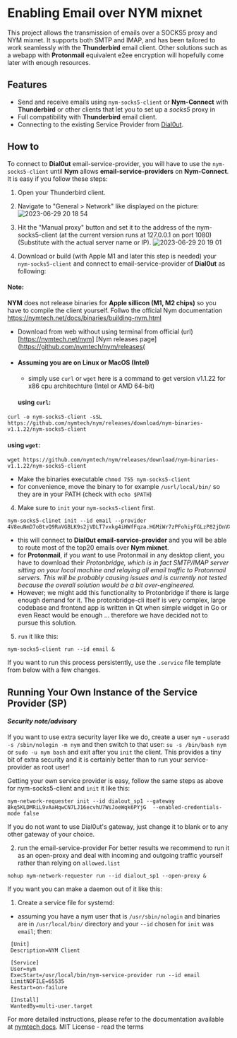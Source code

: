 # Enabling Email over NYM mixnet

This project allows the transmission of emails over a SOCKS5 proxy and NYM mixnet. It supports both SMTP and IMAP, and has been tailored to work seamlessly with the **Thunderbird** email client. Other solutions such as a webapp with **Protonmail** equivalent e2ee encryption will hopefully come later with enough resources. 

## Features

- Send and receive emails using `nym-socks5-client` or **Nym-Connect** with **Thunderbird** or other clients that let you to set up a *socks5* proxy in 
- Full compatibility with **Thunderbird** email client.
- Connecting to the existing Service Provider from  [Dial0ut](https://dialout.net).

## How to 
To connect to **Dial0ut** email-service-provider, you will have to use the `nym-socks5-client` until **Nym** allows **email-service-providers** on **Nym-Connect**.
It is easy if you follow these steps:

1. Open your Thunderbird client.
2. Navigate to "General > Network" like displayed on the picture:
![2023-06-29 20 18 54](https://github.com/dial0ut/nymstr-email/assets/33793809/6ffbc1ee-aec9-4cd6-9fff-90166987f7c9)


3. Hit the "Manual proxy" button and set it to the address of the nym-socks5-client (at the current version runs at 127.0.0.1 on port 1080) (Substitute with the actual server name or IP).
![2023-06-29 20 19 01](https://github.com/dial0ut/nymstr-email/assets/33793809/82507f0d-01bc-49c1-b7de-b9327122a658)


4. Download or build (with Apple M1 and later this step is needed) your `nym-socks5-client` and connect to email-service-provider of **Dial0ut** as following:

#### Note:
**NYM** does not release binaries for **Apple sillicon (M1, M2 chips)** so you have to compile the client yourself. Follwo the official Nym documentation https://nymtech.net/docs/binaries/building-nym.html

- Download from web without using terminal from official (url)[https://nymtech.net/nym] [Nym releases page](https://github.com/nymtech/nym/releases(
- ####  Assuming you are on Linux or MacOS (Intel)
  - simply use `curl` or `wget`  here is a command to get version v1.1.22 for x86 cpu architechture (Intel or AMD 64-bit)

   #### using `curl`:
```
curl -o nym-socks5-client -sSL https://github.com/nymtech/nym/releases/download/nym-binaries-v1.1.22/nym-socks5-client
  ``` 
  #### using `wget`:
```
wget https://github.com/nymtech/nym/releases/download/nym-binaries-v1.1.22/nym-socks5-client 
```

  - Make the binaries executable `chmod 755 nym-socks5-client`
  - for convenience, move the binary to for example `/usrl/local/bin/` so they are in your PATH (check with  `echo $PATH`)
4. Make sure to `init` your  `nym-socks5-client` first.

```
nym-socks5-clinet init --id email --provider 4V8euNmD7oBtvQ9RaVGBLK9s2jVDLT7vxkg4iHWfFqza.HGMiWr7zPFohiyFGLzP82jDnVXodLvpjvjKyVvNJ33Uv@Bkq5KLDMRiL9vAaHqwCN7LJ16ecvhU7WsJoeWqk6PYjG
```
- this will connect to **Dial0ut email-service-provider** and you will be able to route most of the top20 emails over **Nym mixnet**.
- for **Protonmail**, if you want to use Protonmail in any desktop client, you have to download their *Protonbridge, which is in fact SMTP/IMAP server sitting on your local machine and relaying all email traffic to Protonmail servers. This will be probably causing issues and is currently not tested because the overall solution would be a bit over-engineered.*
- However; we might add this functionality to Protonbridge if there is large enough demand for it. The protonbridge-cli itself is very complex, large codebase and frontend app is written in Qt when simple widget in Go or even React would be enough ... therefore we have decided not to pursue this solution.

5. `run` it like this:
```
nym-socks5-client run --id email &

```

If you want to run this process persistently, use the `.service` file template from below with a few changes. 
## Running Your Own Instance of the Service Provider (SP)

#### *Security note/advisor*y
If you want to use extra security layer like we do, create a user `nym` - `useradd -s /sbin/nologin -m nym` and then switch to that user:
`su -s /bin/bash nym` or `sudo -u nym bash` and exit after you `init` the client. 
This provides a tiny bit of extra security and it is certainly better than to run your service-provider as root user! 

Getting your own service provider is easy, follow the same steps as above for nym-socks5-client and `init` it like this:
```
nym-network-requester init --id dialout_sp1 --gateway Bkq5KLDMRiL9vAaHqwCN7LJ16ecvhU7WsJoeWqk6PYjG  --enabled-credentials-mode false
```
If you do not want to use Dial0ut's gateway, just change it to blank or to any other gateway of your choice.

2. run the email-service-provider 
For better results we recommend to run it as an open-proxy and deal with incoming and outgoing traffic yourself rather than relying on `allowed.list` 
```
nohup nym-network-requester run --id dialout_sp1 --open-proxy &
```

If you want you can make a daemon out of it like this: 
1. Create a service file for systemd:
- assuming you have a nym user that is `/usr/sbin/nologin` and binaries are in `/usr/local/bin/` directory and your `--id` chosen for `init` was `email`; then: 
```
 [Unit]
 Description=NYM Client

 [Service]
 User=nym
 ExecStart=/usr/local/bin/nym-service-provider run --id email
 LimitNOFILE=65535
 Restart=on-failure

 [Install]
 WantedBy=multi-user.target
 ```


For more detailed instructions, please refer to the documentation available at [nymtech docs](https://nymtech.net/docs).
MIT License - read the terms
